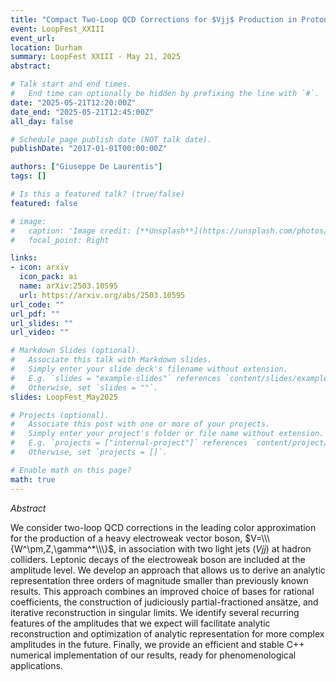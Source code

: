 ```yaml
---
title: "Compact Two-Loop QCD Corrections for $Vjj$ Production in Proton Collisions"
event: LoopFest_XXIII
event_url: 
location: Durham
summary: LoopFest XXIII - May 21, 2025
abstract: 

# Talk start and end times.
#   End time can optionally be hidden by prefixing the line with `#`.
date: "2025-05-21T12:20:00Z"
date_end: "2025-05-21T12:45:00Z"
all_day: false

# Schedule page publish date (NOT talk date).
publishDate: "2017-01-01T00:00:00Z"

authors: ["Giuseppe De Laurentis"]
tags: []

# Is this a featured talk? (true/false)
featured: false

# image:
#   caption: 'Image credit: [**Unsplash**](https://unsplash.com/photos/bzdhc5b3Bxs)'
#   focal_point: Right

links:
- icon: arxiv
  icon_pack: ai
  name: arXiv:2503.10595
  url: https://arxiv.org/abs/2503.10595
url_code: ""
url_pdf: ""
url_slides: ""
url_video: ""

# Markdown Slides (optional).
#   Associate this talk with Markdown slides.
#   Simply enter your slide deck's filename without extension.
#   E.g. `slides = "example-slides"` references `content/slides/example-slides.md`.
#   Otherwise, set `slides = ""`.
slides: LoopFest_May2025

# Projects (optional).
#   Associate this post with one or more of your projects.
#   Simply enter your project's folder or file name without extension.
#   E.g. `projects = ["internal-project"]` references `content/project/deep-learning/index.md`.
#   Otherwise, set `projects = []`.

# Enable math on this page?
math: true
---
```


*Abstract*

We consider two-loop QCD corrections in the leading color approximation for the production of a heavy electroweak vector boson, $V=\\\{W^\pm,Z,\gamma^*\\\}$, in association with two light jets ($Vjj$) at hadron colliders. Leptonic decays of the electroweak boson are included at the amplitude level. We develop an approach that allows us to derive an analytic representation three orders of magnitude smaller than previously known results. This approach combines an improved choice of bases for rational coefficients, the construction of judiciously partial-fractioned ansätze, and iterative reconstruction in singular limits. We identify several recurring features of the amplitudes that we expect will facilitate analytic reconstruction and optimization of analytic representation for more complex amplitudes in the future. Finally, we provide an efficient and stable C++ numerical implementation of our results, ready for phenomenological applications.

